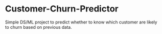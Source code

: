 # Customer-Churn-Predictor
Simple DS/ML project to predict whether to know which customer are likely to churn based on previous data.
